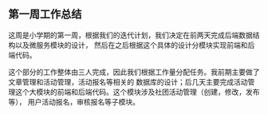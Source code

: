 ## 第一周工作总结
这周是小学期的第一周，根据我们的迭代计划，我们决定在前两天完成后端数据结构以及微服务模块的设计，
然后在之后根据这个具体的设计分模块实现前端和后端代码。

这个部分的工作整体由三人完成，因此我们根据工作量分配任务。我前期主要做了文章管理和活动管理，活动报名等相关的
数据库的设计；后几天主要完成活动管理这个大模块的前端和后端代码。这个模块涉及社团活动管理（创建，修改，发布等），
用户活动报名，审核报名等子模块。